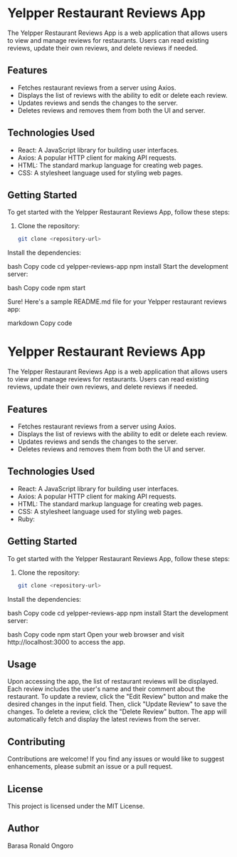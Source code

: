 # Yelpper Restaurant Reviews App

The Yelpper Restaurant Reviews App is a web application that allows users to view and manage reviews for restaurants. Users can read existing reviews, update their own reviews, and delete reviews if needed.

## Features

- Fetches restaurant reviews from a server using Axios.
- Displays the list of reviews with the ability to edit or delete each review.
- Updates reviews and sends the changes to the server.
- Deletes reviews and removes them from both the UI and server.

## Technologies Used

- React: A JavaScript library for building user interfaces.
- Axios: A popular HTTP client for making API requests.
- HTML: The standard markup language for creating web pages.
- CSS: A stylesheet language used for styling web pages.

## Getting Started

To get started with the Yelpper Restaurant Reviews App, follow these steps:

1. Clone the repository:

   ```bash
   git clone <repository-url>
Install the dependencies:

bash
Copy code
cd yelpper-reviews-app
npm install
Start the development server:

bash
Copy code
npm start

Sure! Here's a sample README.md file for your Yelpper restaurant reviews app:

markdown
Copy code
# Yelpper Restaurant Reviews App

The Yelpper Restaurant Reviews App is a web application that allows users to view and manage reviews for restaurants. Users can read existing reviews, update their own reviews, and delete reviews if needed.

## Features

- Fetches restaurant reviews from a server using Axios.
- Displays the list of reviews with the ability to edit or delete each review.
- Updates reviews and sends the changes to the server.
- Deletes reviews and removes them from both the UI and server.

## Technologies Used

- React: A JavaScript library for building user interfaces.
- Axios: A popular HTTP client for making API requests.
- HTML: The standard markup language for creating web pages.
- CSS: A stylesheet language used for styling web pages.
- Ruby:

## Getting Started

To get started with the Yelpper Restaurant Reviews App, follow these steps:

1. Clone the repository:

   ```bash
   git clone <repository-url>
Install the dependencies:

bash
Copy code
cd yelpper-reviews-app
npm install
Start the development server:

bash
Copy code
npm start
Open your web browser and visit http://localhost:3000 to access the app.

## Usage
Upon accessing the app, the list of restaurant reviews will be displayed.
Each review includes the user's name and their comment about the restaurant.
To update a review, click the "Edit Review" button and make the desired changes in the input field. Then, click "Update Review" to save the changes.
To delete a review, click the "Delete Review" button.
The app will automatically fetch and display the latest reviews from the server.
## Contributing
Contributions are welcome! If you find any issues or would like to suggest enhancements, please submit an issue or a pull request.

## License
This project is licensed under the MIT License.

## Author
Barasa Ronald Ongoro